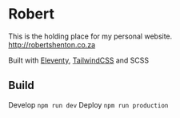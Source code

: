 # Robert

This is the holding place for my personal website. http://robertshenton.co.za

Built with [Eleventy](https://www.11ty.dev/docs/), [TailwindCSS](https://tailwindcss.com) and SCSS

## Build

Develop `npm run dev`
Deploy `npm run production`